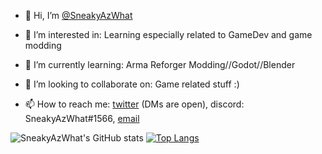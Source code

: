 - 👋 Hi, I’m [@SneakyAzWhat](https://twitter.com/SneakyAzWhat)

- 👀 I’m interested in: Learning especially related to GameDev and game modding

- 🌱 I’m currently learning: Arma Reforger Modding//Godot//Blender

- 💞️ I’m looking to collaborate on: Game related stuff :)

- 📫 How to reach me: [twitter](https://twitter.com/SneakyAzWhat) (DMs are open), discord: SneakyAzWhat#1566, [email](mailto:sneakyazwhat@gmail.com)


![SneakyAzWhat's GitHub stats](https://github-readme-stats.vercel.app/api?username=sneakyazwhat&count_private=true)
[![Top Langs](https://github-readme-stats.vercel.app/api/top-langs/?username=sneakyazwhat&layout=compact&count_private=true)](https://github.com/sneakyazwhat/github-readme-stats)
